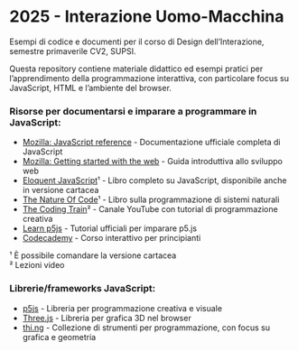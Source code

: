 # 2025 - Interazione Uomo-Macchina
Esempi di codice e documenti per il corso di Design dell’Interazione, semestre primaverile CV2, SUPSI.

Questa repository contiene materiale didattico ed esempi pratici per l’apprendimento della programmazione interattiva, con particolare focus su JavaScript, HTML e l’ambiente del browser.

### Risorse per documentarsi e imparare a programmare in JavaScript:
- [Mozilla: JavaScript reference](https://developer.mozilla.org/en-US/docs/Web/JavaScript) - Documentazione ufficiale completa di JavaScript
- [Mozilla: Getting started with the web](https://developer.mozilla.org/en-US/docs/Learn/Getting_started_with_the_web) - Guida introduttiva allo sviluppo web
- [Eloquent JavaScript](https://eloquentjavascript.net)¹ - Libro completo su JavaScript, disponibile anche in versione cartacea
- [The Nature Of Code](https://natureofcode.com/random/)¹ - Libro sulla programmazione di sistemi naturali
- [The Coding Train](https://thecodingtrain.com)² - Canale YouTube con tutorial di programmazione creativa
- [Learn p5js](https://p5js.org/tutorials/) - Tutorial ufficiali per imparare p5.js
- [Codecademy](https://www.codecademy.com/learn/introduction-to-javascript) - Corso interattivo per principianti

¹ È possibile comandare la versione cartacea<br/>
² Lezioni video

### Librerie/frameworks JavaScript:
- [p5js](https://p5js.org) - Libreria per programmazione creativa e visuale
- [Three.js](https://threejs.org) - Libreria per grafica 3D nel browser
- [thi.ng](https://thi.ng) - Collezione di strumenti per programmazione, con focus su grafica e geometria
